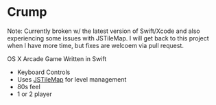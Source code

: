 Crump
=====

Note: Currently broken w/ the latest version of Swift/Xcode and also experiencing some issues with JSTileMap.  I will get back to this project when I have more time, but fixes are welcoem via pull request.

OS X Arcade Game Written in Swift

- Keyboard Controls
- Uses [JSTileMap](https://github.com/slycrel/JSTileMap) for level management
- 80s feel
- 1 or 2 player
